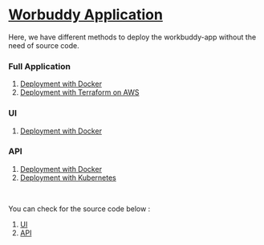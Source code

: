# [Worbuddy Application](https://www.youtube.com/watch?v=0F-E_kD6Spw)

Here, we have different methods to deploy the workbuddy-app without the need of source code.

### Full Application
1. [Deployment with Docker](https://github.com/aj-learnings/workbuddy-cloud/tree/master/docker)
2. [Deployment with Terraform on AWS](https://github.com/aj-learnings/workbuddy-cloud/tree/master/terraform)

### UI
1. [Deployment with Docker](https://github.com/aj-learnings/workbuddy-cloud/tree/master/ui/docker)

### API
1. [Deployment with Docker](https://github.com/aj-learnings/workbuddy-cloud/tree/master/api/docker)
2. [Deployment with Kubernetes](https://github.com/aj-learnings/workbuddy-cloud/tree/master/api/k8s)

<br/>

You can check for the source code below :
1. [UI](https://github.com/aj-learnings/workbuddy-ui)
2. [API](https://github.com/aj-learnings/workbuddy-api)
